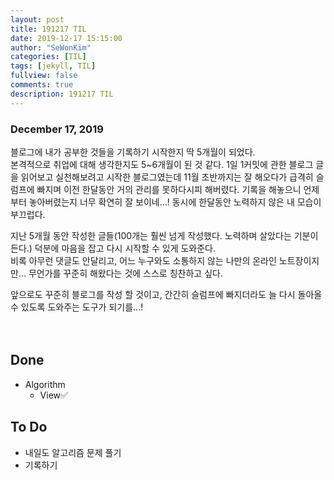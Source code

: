 ```yaml
---
layout: post
title: 191217 TIL 
date: 2019-12-17 15:15:00
author: "SeWonKim"
categories: [TIL]
tags: [jekyll, TIL]
fullview: false
comments: true
description: 191217 TIL
---
```


### December 17, 2019

블로그에 내가 공부한 것들을 기록하기 시작한지 딱 5개월이 되었다.      
본격적으로 취업에 대해 생각한지도 5~6개월이 된 것 같다. 1일 1커밋에 관한 블로그 글을 읽어보고 실천해보려고 시작한 블로그였는데 11월 초반까지는 잘 해오다가 급격히 슬럼프에 빠지며 이전 한달동안 거의 관리를 못하다시피 해버렸다. 기록을 해놓으니 언제부터 놓아버렸는지 너무 확연히 잘 보이네...! 동시에 한달동안 노력하지 않은 내 모습이 부끄럽다.

지난 5개월 동안 작성한 글들(100개는 훨씬 넘게 작성했다. 노력하며 살았다는 기분이 든다.) 덕분에 마음을 잡고 다시 시작할 수 있게 도와준다.    
비록 아무런 댓글도 안달리고, 어느 누구와도 소통하지 않는 나만의 온라인 노트장이지만... 무언가를 꾸준히 해왔다는 것에 스스로 칭찬하고 싶다.      

앞으로도 꾸준히 블로그를 작성 할 것이고, 간간히 슬럼프에 빠지더라도 늘 다시 돌아올 수 있도록 도와주는 도구가 되기를...!


　
## Done
- Algorithm
    - View✅ 


## To Do
- 내일도 알고리즘 문제 풀기
- 기록하기


　